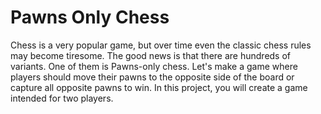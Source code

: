 # Pawns Only Chess
Chess is a very popular game, but over time even the classic chess rules may become tiresome. The good news is that there are hundreds of variants. One of them is Pawns-only chess. Let's make a game where players should move their pawns to the opposite side of the board or capture all opposite pawns to win. In this project, you will create a game intended for two players.
